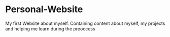 # Personal-Website
My first Website about myself. Containing content about myself, my projects and helping me learn during the preoccess
